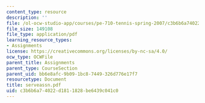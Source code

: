 ```yaml
---
content_type: resource
description: ''
file: /ol-ocw-studio-app/courses/pe-710-tennis-spring-2007/c3b6b6a74022d1811828be6439c041c0_serveassn.pdf
file_size: 149108
file_type: application/pdf
learning_resource_types:
- Assignments
license: https://creativecommons.org/licenses/by-nc-sa/4.0/
ocw_type: OCWFile
parent_title: Assignments
parent_type: CourseSection
parent_uid: bb6e8afc-9b09-1bc8-7449-326d776e17f7
resourcetype: Document
title: serveassn.pdf
uid: c3b6b6a7-4022-d181-1828-be6439c041c0
---
```

